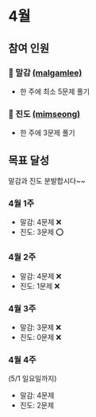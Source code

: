 # 4월

## 참여 인원

### 🎱 말감 [(malgamlee)](https://github.com/malgamlee)

- 한 주에 최소 5문제 풀기

### 🧶 진도 [(mimseong)](https://github.com/mimseong)

- 한 주에 3문제 풀기

## 목표 달성

말감과 진도 분발합시다~~

### 4월 1주

- 말감: 4문제 ❌
- 진도: 3문제 ⭕️

### 4월 2주

- 말감: 4문제 ❌
- 진도: 1문제 ❌

### 4월 3주

- 말감: 3문제 ❌
- 진도: 0문제 ❌

### 4월 4주

(5/1 일요일까지)

- 말감: 4문제
- 진도: 2문제